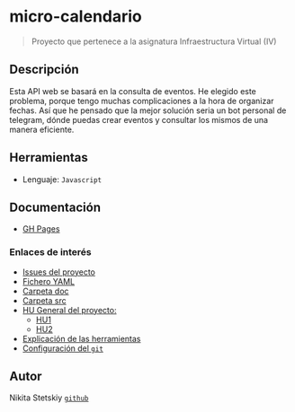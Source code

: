 # micro-calendario

> Proyecto que pertenece a la asignatura Infraestructura Virtual (IV)

## Descripción

Esta API web se basará en la consulta de eventos. He elegido este problema, porque tengo muchas complicaciones a la hora de organizar fechas. Así que he pensado que la mejor solución seria un bot personal de telegram, dónde puedas crear eventos y consultar los mismos de una manera eficiente.

## Herramientas

- Lenguaje: `Javascript`

## Documentación

- [GH Pages](https://nikitastetskiy.github.io/micro-calendario/)

### Enlaces de interés

- [Issues del proyecto](https://github.com/nikitastetskiy/micro-calendario/issues)
- [Fichero YAML](https://github.com/nikitastetskiy/micro-calendario/blob/master/iv.yaml)
- [Carpeta doc](https://github.com/nikitastetskiy/micro-calendario/tree/master/docs)
- [Carpeta src](https://github.com/nikitastetskiy/micro-calendario/tree/master/src/eventscalendar)
- [HU General del proyecto:](https://github.com/nikitastetskiy/micro-calendario/milestone/4)
  - [HU1](https://github.com/nikitastetskiy/micro-calendario/issues/4)
  - [HU2](https://github.com/nikitastetskiy/micro-calendario/issues/5)
- [Explicación de las herramientas](/docs/herramientas.md)
- [Configuración del `git`](/docs/git.md)

## Autor

Nikita Stetskiy [`github`](https://github.com/nikitastetskiy)

